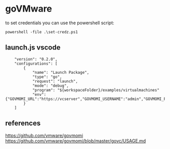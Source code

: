# goVMware



to set credentials you can use the powershell script:
```
powershell -file .\set-credz.ps1
```

## launch.js vscode
```
    "version": "0.2.0",
    "configurations": [
        {
            "name": "Launch Package",
            "type": "go",
            "request": "launch",
            "mode": "debug",
            "program": "${workspaceFolder}/examples/virtualmachines"
            "env": {"GOVMOMI_URL":"https://vcserver","GOVMOMI_USERNAME":"admin","GOVMOMI_PASSWORD":"secretpass","GOVMOMI_INSECURE":"1"}
        }
    ]
```
## references
https://github.com/vmware/govmomi
https://github.com/vmware/govmomi/blob/master/govc/USAGE.md
